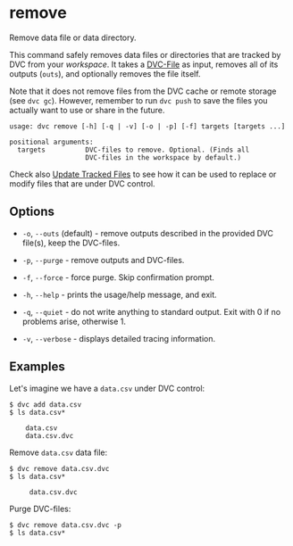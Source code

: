 # remove

Remove data file or data directory.

This command safely removes data files or directories that are tracked by DVC
from your _workspace_. It takes a [DVC-File](/doc/user-guide/dvc-file-format) as
input, removes all of its outputs (`outs`), and optionally removes the file
itself.

Note that it does not remove files from the DVC cache or remote storage (see
`dvc gc`). However, remember to run `dvc push` to save the files you actually
want to use or share in the future.

```usage
usage: dvc remove [-h] [-q | -v] [-o | -p] [-f] targets [targets ...]

positional arguments:
  targets          DVC-files to remove. Optional. (Finds all
                   DVC-files in the workspace by default.)
```

Check also [Update Tracked Files](/doc/user-guide/update-tracked-file) to see
how it can be used to replace or modify files that are under DVC control.

## Options

- `-o`, `--outs` (default) - remove outputs described in the provided DVC
  file(s), keep the DVC-files.

- `-p`, `--purge` - remove outputs and DVC-files.

- `-f`, `--force` - force purge. Skip confirmation prompt.

- `-h`, `--help` - prints the usage/help message, and exit.

- `-q`, `--quiet` - do not write anything to standard output. Exit with 0 if no
  problems arise, otherwise 1.

- `-v`, `--verbose` - displays detailed tracing information.

## Examples

Let's imagine we have a `data.csv` under DVC control:

```dvc
$ dvc add data.csv
$ ls data.csv*

    data.csv
    data.csv.dvc
```

Remove `data.csv` data file:

```dvc
$ dvc remove data.csv.dvc
$ ls data.csv*

     data.csv.dvc
```

Purge DVC-files:

```dvc
$ dvc remove data.csv.dvc -p
$ ls data.csv*
```
